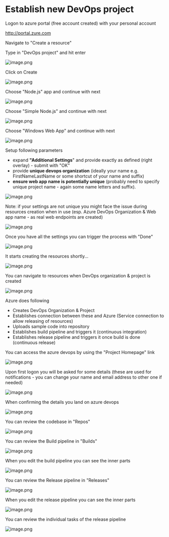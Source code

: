 # Establish new DevOps project

Logon to azure portal (free account created) with your personal account

http://portal.zure.com

Navigate to "Create a resource"

Type in "DevOps project" and hit enter

![image.png](/.attachments/image-b5e749d7-0f1a-4413-aaba-32aebd54d90f.png)

Click on Create

![image.png](/.attachments/image-f8916bf2-9cff-4e35-802b-b592718bf891.png)

Choose "Node.js" app and continue with next

![image.png](/.attachments/image-a1ad625d-8bcb-4628-b4b5-8f5990c14f29.png)

Choose "Simple Node.js" and continue with next

![image.png](/.attachments/image-6b9066ef-f894-4c63-bafd-9cc9c056f893.png)

Choose "Windows Web App" and continue with next

![image.png](/.attachments/image-09a36eff-b434-45db-a294-81a839976bae.png)

Setup following parameters 
- expand **"Additional Settings**" and provide exactly as defined (right overlay) - submit with "OK"
- provide **unique devops organization** (ideally your name e.g. FirstNameLastName or some shortcut of your name and suffix)
- **ensure web app name is potentially unique** (probably need to specify unique project name - again some name letters and suffix).

![image.png](/.attachments/image-52822207-fd08-4401-9d54-b531ff7970f4.png)

Note: if your settings are not unique you might face the issue during resources creation when in use (esp. Azure DevOps Organization & Web app name - as real web endpoints are created)

![image.png](/.attachments/image-aa43c049-a0bd-49e8-9e2f-778999351c96.png)

Once you have all the settings you can trigger the process with "Done"

![image.png](/.attachments/image-ae0e6ea7-ad9e-4aa9-a106-edce64c38f4a.png)

It starts creating the resources shortly...

![image.png](/.attachments/image-cb49875a-2590-4667-a44c-eb88520d4822.png)

You can navigate to resources when DevOps organization & project is created

![image.png](/.attachments/image-141cfed4-530a-462e-8bdc-653fd2e8b9de.png)

Azure does following
- Creates DevOps Organization & Project
- Establishes connection between these and Azure (Service connection to allow releasing of resources) 
- Uploads sample code into repository
- Establishes build pipeline and triggers it (continuous integration)
- Establishes release pipeline and triggers it once build is done (continuous release)

You can access the azure devops by using the "Project Homepage" link

![image.png](/.attachments/image-93602f37-aca3-4ae4-8cf2-dad552dbeac6.png)

Upon first logon you will be asked for some details (these are used for notifications - you can change your name and email address to other one if needed)

![image.png](/.attachments/image-699d60df-12e0-42d3-ab67-8a8814c69e45.png)

When confirming the details you land on azure devops

![image.png](/.attachments/image-c4d01b39-ba84-49aa-a4f7-5b70a3e3b512.png)

You can review the codebase in "Repos"

![image.png](/.attachments/image-23c310a5-d131-4ab5-827a-8b4fb292cbe4.png)

You can review the Build pipeline in "Builds"

![image.png](/.attachments/image-85825206-9cfb-4305-ad1c-3cafdc40d54d.png)

When you edit the build pipeline you can see the inner parts

![image.png](/.attachments/image-94f4e0af-5a96-4000-95d6-5e4c6d1ceea3.png)

You can review the Release pipeline in "Releases"

![image.png](/.attachments/image-401b218d-01e3-43c4-a43f-aee8a98786b9.png)

When you edit the release pipeline you can see the inner parts

![image.png](/.attachments/image-6c3955fe-87b0-4311-91b4-bee6fc96a093.png)

You can review the individual tasks of the release pipeline

![image.png](/.attachments/image-f13df350-b6df-4532-9dac-a3da11e917a5.png)






